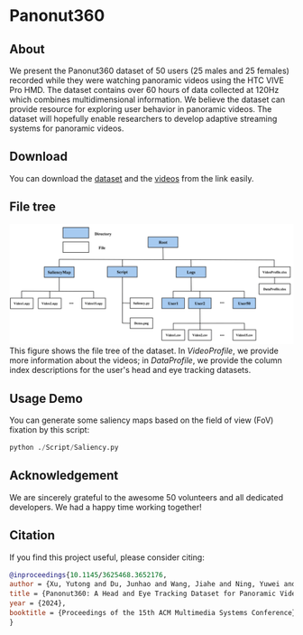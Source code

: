 # Panonut360

## About
We present the Panonut360 dataset of 50 users (25 males and 25 females) recorded while they were watching panoramic videos using the HTC VIVE Pro HMD. The dataset contains over 60 hours of data collected at 120Hz which combines multidimensional information. We believe the dataset can provide resource for exploring user behavior in panoramic videos. The dataset will hopefully enable researchers to develop adaptive streaming systems for panoramic videos.

## Download
You can download the [dataset](https://drive.google.com/drive/folders/1g85yjNeFpTD_R6mMyQk9hy7oQrWaRiE_)  and the [videos](https://drive.google.com/drive/folders/1Nmi7QxqnQ7srXQXIQxdYWd1PV72-WMHm) from the link easily.

## File tree
![alt text](img/filetree.png)
This figure shows the file tree of the dataset. In *VideoProfile*, we provide more information about the videos; in *DataProfile*, we provide the column index descriptions for the user's head and eye tracking datasets.

## Usage Demo
You can generate some saliency maps based on the field of view (FoV) fixation by this script:

```python
python ./Script/Saliency.py
```

## Acknowledgement

We are sincerely grateful to the awesome 50 volunteers and all dedicated developers. We had a happy time working together!

## Citation
If you find this project useful, please consider citing:

```bibtex
@inproceedings{10.1145/3625468.3652176,
author = {Xu, Yutong and Du, Junhao and Wang, Jiahe and Ning, Yuwei and Zhou, Sihan and Cao, Yang},
title = {Panonut360: A Head and Eye Tracking Dataset for Panoramic Video},
year = {2024},
booktitle = {Proceedings of the 15th ACM Multimedia Systems Conference}
}
```
